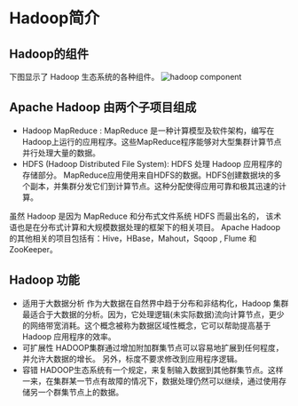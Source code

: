 # Hadoop简介

## Hadoop的组件
下图显示了 Hadoop 生态系统的各种组件。
![hadoop component](http://kfcoding-static.oss-cn-hangzhou.aliyuncs.com/gitcourse-ppcc/ppcc-hadoop-1.png)

## Apache Hadoop 由两个子项目组成 
- Hadoop MapReduce :
MapReduce 是一种计算模型及软件架构，编写在Hadoop上运行的应用程序。这些MapReduce程序能够对大型集群计算节点并行处理大量的数据。
- HDFS (Hadoop Distributed File System): 
HDFS 处理 Hadoop 应用程序的存储部分。 MapReduce应用使用来自HDFS的数据。HDFS创建数据块的多个副本，并集群分发它们到计算节点。这种分配使得应用可靠和极其迅速的计算。

虽然 Hadoop 是因为 MapReduce 和分布式文件系统 HDFS 而最出名的， 该术语也是在分布式计算和大规模数据处理的框架下的相关项目。 Apache Hadoop 的其他相关的项目包括有：Hive，HBase，Mahout，Sqoop , Flume 和 ZooKeeper。

## Hadoop 功能
- 适用于大数据分析
作为大数据在自然界中趋于分布和非结构化，Hadoop 集群最适合于大数据的分析。因为，它处理逻辑(未实际数据)流向计算节点，更少的网络带宽消耗。这个概念被称为数据区域性概念，它可以帮助提高基于 Hadoop 应用程序的效率。
- 可扩展性
HADOOP集群通过增加附加群集节点可以容易地扩展到任何程度，并允许大数据的增长。 另外，标度不要求修改到应用程序逻辑。
- 容错
HADOOP生态系统有一个规定，来复制输入数据到其他群集节点。这样一来，在集群某一节点有故障的情况下，数据处理仍然可以继续，通过使用存储另一个群集节点上的数据。